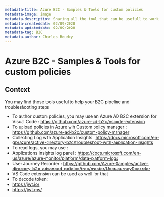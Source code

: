 ```yaml
---
metadata-title: Azure B2C - Samples & Tools for custom policies 
metadata-image: image
metadata-description: Sharing all the tool that can be usefull to work on Azure AD B2C.
metadata-createddate: 02/09/2020
metadata-updateddate: 02/09/2020
metadata-tag: B2C
metadata-author: Charles Boudry
---
```


# Azure B2C - Samples & Tools for custom policies 

## Context

You may find those tools useful to help your B2C pipeline and troubleshooting steps
-	To author custom policies, you may use an Azure AD B2C extension for Visual Code :  https://github.com/azure-ad-b2c/vscode-extension 
-	To upload policies in Azure wih Custom policy manager :  https://github.com/azure-ad-b2c/custom-policy-manager 
-	Collecting Log with Application Insights : https://docs.microsoft.com/en-gb/azure/active-directory-b2c/troubleshoot-with-application-insights 
-	To read logs, you may use :
  - Applications insights log panel : https://docs.microsoft.com/en-us/azure/azure-monitor/platform/data-platform-logs 
  -	User Journey Recorder : https://github.com/Azure-Samples/active-directory-b2c-advanced-policies/tree/master/UserJourneyRecorder
  -	VS Code extension can be used as well for that
-	To decode token : 
  - https://jwt.io/ 
  - https://jwt.ms/
